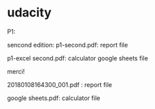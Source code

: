 # udacity
P1:

sencond edition:
p1-second.pdf: report file

p1-excel second.pdf: calculator google sheets file

merci!



20180108164300_001.pdf : report file




google sheets.pdf: calculator file

